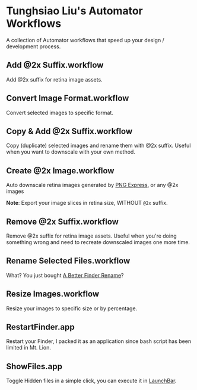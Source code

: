 # Tunghsiao Liu's Automator Workflows
A collection of Automator workflows that speed up your design / development process.

## Add @2x Suffix.workflow
Add @2x suffix for retina image assets.

## Convert Image Format.workflow
Convert selected images to specific format.

## Copy & Add @2x Suffix.workflow
Copy (duplicate) selected images and rename them with @2x suffix. Useful when you want to downscale with your own method.

## Create @2x Image.workflow
Auto downscale retina images generated by [PNG Express](http://www.pngexpress.com/), or any @2x images

**Note**: Export your image slices in retina size, WITHOUT `@2x` suffix.

## Remove @2x Suffix.workflow
Remove @2x suffix for retina image assets. Useful when you're doing something wrong and need to recreate downscaled images one more time.

## Rename Selected Files.workflow
What? You just bought [A Better Finder Rename](http://www.publicspace.net/ABetterFinderRename/)?

## Resize Images.workflow
Resize your images to specific size or by percentage.

## RestartFinder.app
Restart your Finder, I packed it as an application since bash script has been limited in Mt. Lion.

## ShowFiles.app
Toggle Hidden files in a simple click, you can execute it in [LaunchBar](www.obdev.at/launchbar/).